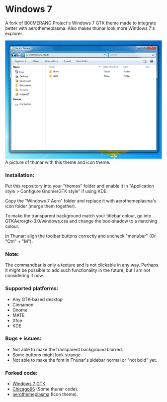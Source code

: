# Windows 7
A fork of B00MERANG Project's Windows 7 GTK theme made to integrate better with aerothemeplasma. Also makes thunar look more Windows 7's explorer.

<img src="screenshots/save.png" alt="Desktop"/>
A picture of thunar with this theme and icon theme.

### Installation:
Put this repository into your "themes" folder and enable it in "Application style > Configure Gnome/GTK style" if using KDE.

Copy the "Windows 7 Aero" folder and replace it with aerothemeplasma's icon folder (merge them together).

To make the transparent background match your titlebar colour, go into GTKAero/gtk-3.0/windows.css
and change the box-shadow to a matching colour.

In Thunar: align the toolbar buttons correctly and uncheck "menubar" (Or "Ctrl" + "M").

### Note:
The commandbar is only a texture and is not clickable in any way. 
Perhaps it might be possible to add such functionality in the future, but I am not considering it now.

### Supported platforms:
- Any GTK-based desktop
- Cinnamon
- Gnome
- MATE
- Xfce
- KDE

### Bugs + issues:
- Not able to make the transparent background blurred.
- Some buttons might look strange.
- Not able to make the font in Thunar's sidebar normal or "not bold" yet.

### Forked code:
- [Windows 7 GTK](https://github.com/B00merang-Project/Windows-7)
- [Chicago95](https://github.com/grassmunk/chicago95) (Some thunar code).
- [aerothemeplasma](https://gitgud.io/wackyideas/aerothemeplasma/) (Icon theme).

